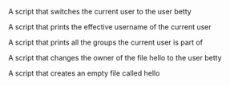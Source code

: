 A script that switches the current user to the user betty

A script that prints the effective username of the current user

A script that prints all the groups the current user is part of

A script that changes the owner of the file hello to the user betty

A script that creates an empty file called hello
